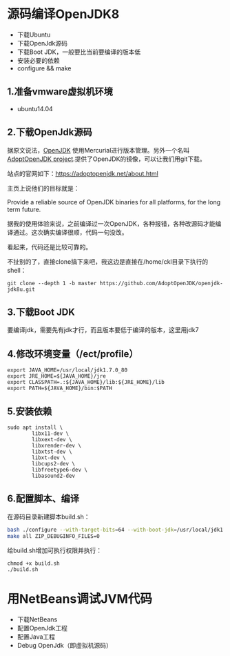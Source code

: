 #  源码编译OpenJDK8

- 下载Ubuntu
- 下载OpenJdk源码
- 下载Boot JDK，一般要比当前要编译的版本低
- 安装必要的依赖
- configure && make



## 1.准备vmware虚拟机环境

- ubuntu14.04



## 2.下载OpenJdk源码

据原文说法，[OpenJDK](http://openjdk.java.net/) 使用Mercurial进行版本管理。另外一个名叫[AdoptOpenJDK project](https://adoptopenjdk.net/about.html).提供了OpenJDK的镜像，可以让我们用git下载。

站点的官网如下：https://adoptopenjdk.net/about.html 

主页上说他们的目标就是：

Provide a reliable source of OpenJDK binaries for all platforms, for the long term future.

据我的使用体验来说，之前编译过一次OpenJDK，各种报错，各种改源码才能编译通过。这次确实编译很顺，代码一句没改。

看起来，代码还是比较可靠的。

不扯别的了，直接clone搞下来吧，我这边是直接在/home/ckl目录下执行的shell：

```shell
git clone --depth 1 -b master https://github.com/AdoptOpenJDK/openjdk-jdk8u.git
```



## 3.下载Boot JDK

要编译jdk，需要先有jdk才行，而且版本要低于编译的版本，这里用jdk7



## 4.修改环境变量（/ect/profile） 

```shell
export JAVA_HOME=/usr/local/jdk1.7.0_80
export JRE_HOME=${JAVA_HOME}/jre
export CLASSPATH=.:${JAVA_HOME}/lib:${JRE_HOME}/lib
export PATH=${JAVA_HOME}/bin:$PATH
```



## 5.安装依赖

```
sudo apt install \
        libx11-dev \
        libxext-dev \
        libxrender-dev \
        libxtst-dev \
        libxt-dev \
        libcups2-dev \
        libfreetype6-dev \
        libasound2-dev
```



## 6.配置脚本、编译

在源码目录新建脚本build.sh：

```sh
bash ./configure --with-target-bits=64 --with-boot-jdk=/usr/local/jdk1.7.0_80/ --with-debug-level=slowdebug --enable-debug-symbols ZIP_DEBUGINFO_FILES=0
make all ZIP_DEBUGINFO_FILES=0
```

给build.sh增加可执行权限并执行：

```shell
chmod +x build.sh
./build.sh
```



# 用NetBeans调试JVM代码 

- 下载NetBeans
- 配置OpenJdk工程
- 配置Java工程
- Debug OpenJdk（即虚拟机源码）